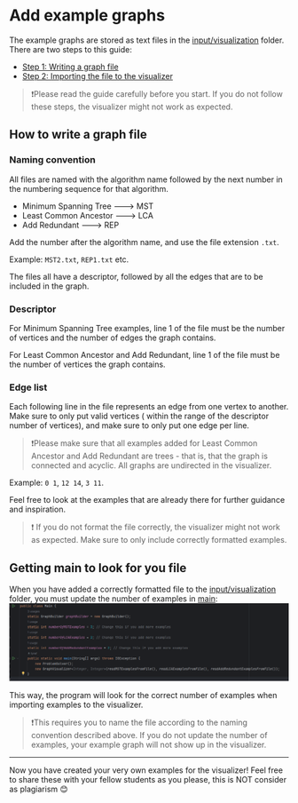 # Add example graphs

The example graphs are stored as text files in the [input/visualization](../input/visualization) folder.
There are two steps to this guide:

- [Step 1: Writing a graph file](#how-to-write-a-graph-file)
- [Step 2: Importing the file to the visualizer](#getting-main-to-look-for-you-file)

> ❗Please read the guide carefully before you start. If you do not follow these steps, the visualizer might not work as
> expected.

## How to write a graph file

### Naming convention

All files are named with the algorithm name followed by the next number in the numbering sequence for that algorithm.

* Minimum Spanning Tree ---> MST
* Least Common Ancestor ---> LCA
* Add Redundant ---> REP

Add the number after the algorithm name, and use the file extension `.txt`.

Example: `MST2.txt`, `REP1.txt` etc.

The files all have a descriptor, followed by all the edges that are to be included in the graph.

### Descriptor

For Minimum Spanning Tree examples, line 1 of the file must be the number of vertices and the number of edges the graph
contains.

For Least Common Ancestor and Add Redundant, line 1 of the file must be the number of vertices the graph contains.

### Edge list

Each following line in the file represents an edge from one vertex to another. Make sure to only put valid vertices (
within the range of the descriptor number of vertices), and make sure to only put one edge per line.

> ❗Please make sure that all examples added for Least Common Ancestor and Add Redundant are trees - that is, that the
> graph is connected and acyclic. All graphs are undirected in the visualizer.

Example: `0 1`, `12 14`, `3 11`.

Feel free to look at the examples that are already there for further guidance and inspiration.

> ❗ If you do not format the file correctly, the visualizer might not work as expected. Make sure to only include
> correctly formatted examples.


## Getting main to look for you file

When you have added a correctly formatted file to the [input/visualization](../input/visualization) folder, you must
update the number of examples in [main](../src/main/java/Main.java):
![Image](../images/main.png)

This way, the program will look for the correct number of examples when importing examples to the visualizer.

> ❗This requires you to name the file according to the naming convention described above. If you do not update the
> number of examples, your example graph will not show up in the visualizer.

---

Now you have created your very own examples for the visualizer!
Feel free to share these with your fellow students as you please, this is NOT consider as plagiarism 😊